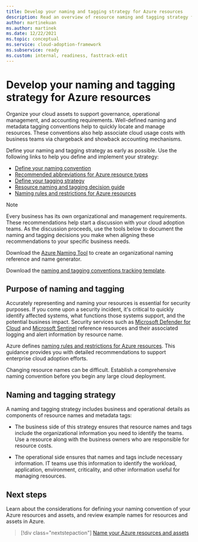 ```yaml
---
title: Develop your naming and tagging strategy for Azure resources
description: Read an overview of resource naming and tagging strategy for enterprise cloud adoption efforts.
author: martinekuan
ms.author: martinek
ms.date: 12/22/2021
ms.topic: conceptual
ms.service: cloud-adoption-framework
ms.subservice: ready
ms.custom: internal, readiness, fasttrack-edit
---
```


# Develop your naming and tagging strategy for Azure resources

Organize your cloud assets to support governance, operational management, and accounting requirements. Well-defined naming and metadata tagging conventions help to quickly locate and manage resources. These conventions also help associate cloud usage costs with business teams via chargeback and showback accounting mechanisms.

Define your naming and tagging strategy as early as possible. Use the following links to help you define and implement your strategy:

- [Define your naming convention](./resource-naming.md)
- [Recommended abbreviations for Azure resource types](./resource-abbreviations.md)
- [Define your tagging strategy](./resource-tagging.md)
- [Resource naming and tagging decision guide](./resource-naming-and-tagging-decision-guide.md)
- [Naming rules and restrictions for Azure resources](/azure/azure-resource-manager/management/resource-name-rules)

> [!NOTE]
> Every business has its own organizational and management requirements. These recommendations help start a discussion with your cloud adoption teams. As the discussion proceeds, use the tools below to document the naming and tagging decisions you make when aligning these recommendations to your specific business needs.
>
> Download the [Azure Naming Tool](https://github.com/microsoft/CloudAdoptionFramework/tree/master/ready/AzNamingTool) to create an organizational naming reference and name generator.
> 
> Download the [naming and tagging conventions tracking template](https://raw.githubusercontent.com/microsoft/CloudAdoptionFramework/master/ready/naming-and-tagging-conventions-tracking-template.xlsx).

## Purpose of naming and tagging

Accurately representing and naming your resources is essential for security purposes. If you come upon a security incident, it's critical to quickly identify affected systems, what functions those systems support, and the potential business impact. Security services such as [Microsoft Defender for Cloud](/azure/security-center/security-center-introduction) and [Microsoft Sentinel](/azure/sentinel/) reference resources and their associated logging and alert information by resource name.

Azure defines [naming rules and restrictions for Azure resources](/azure/azure-resource-manager/management/resource-name-rules). This guidance provides you with detailed recommendations to support enterprise cloud adoption efforts.

Changing resource names can be difficult. Establish a comprehensive naming convention before you begin any large cloud deployment.

## Naming and tagging strategy

A naming and tagging strategy includes business and operational details as components of resource names and metadata tags:

- The business side of this strategy ensures that resource names and tags include the organizational information you need to identify the teams. Use a resource along with the business owners who are responsible for resource costs.

- The operational side ensures that names and tags include necessary information. IT teams use this information to identify the workload, application, environment, criticality, and other information useful for managing resources.

## Next steps

Learn about the considerations for defining your naming convention of your Azure resources and assets, and review example names for resources and assets in Azure.

> [!div class="nextstepaction"]
> [Name your Azure resources and assets](./resource-naming.md)
